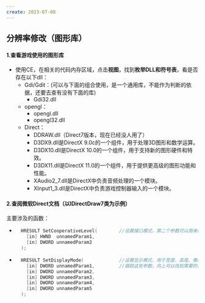 ```yaml
---
create: 2023-07-08
---
```

## 分辨率修改（图形库）

#### 1.查看游戏使用的图形库

* 使用CE，在相关的代码内存区域，点击**视图**，找到**枚举DLL和符号表**，看是否存在以下dll：
	* Gdi/Gdit：(可以与下面的组合使用，是一个通用库，不能作为判断的依据，还要去查有没有下面的库)
		* Gdi32.dll
	* opengl：
		* opengl.dll
		* opengl32.dll
	* Direct：
		* DDRAW.dll（Direct7版本，现在已经没人用了）
		* D3DX9.dll是DirectX 9.0c的一个组件，用于处理3D图形和数学运算。
		* D3DX10.dll是DirectX 10.0的一个组件，用于支持新的图形硬件和特效。
		* D3DX11.dll是DirectX 11.0的一个组件，用于提供更高级的图形功能和性能。
		* XAudio2_7.dll是DirectX中负责音频处理的一个模块。
		* XInput1_3.dll是DirectX中负责游戏控制器输入的一个模块。

#### 2.查阅微软Direct文档（以IDirectDraw7类为示例）

主要涉及的函数：

* ```C++
	HRESULT SetCooperativeLevel(		//设置接口模式，第二个参数可以用来改窗体化或者全屏
	  [in] HWND  unnamedParam1,
	  [in] DWORD unnamedParam2
	);
	```

* ```C++
	HRESULT SetDisplayMode(				//设置显示模式，用于宽度、高度、像素位数和刷新率
	  [in] DWORD unnamedParam1,			//跟踪这些参数，向上可以找到需要的全局变量的地址
	  [in] DWORD unnamedParam2,
	  [in] DWORD unnamedParam3,
	  [in] DWORD unnamedParam4,
	  [in] DWORD unnamedParam5
	);
	```